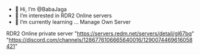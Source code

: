 - 👋 Hi, I’m @BabaJaga
- 👀 I’m interested in RDR2 Online servers
- 🌱 I’m currently learning ... Manage Own Server

RDR2 Online private server
"https://servers.redm.net/servers/detail/gl67bq"
"https://discord.com/channels/1286776106665640016/1290074469616058421"

